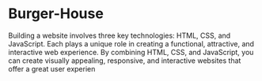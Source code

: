 # Burger-House
Building a website involves three key technologies: HTML, CSS, and JavaScript. Each plays a unique role in creating a functional, attractive, and interactive web experience. By combining HTML, CSS, and JavaScript, you can create visually appealing, responsive, and interactive websites that offer a great user experien
